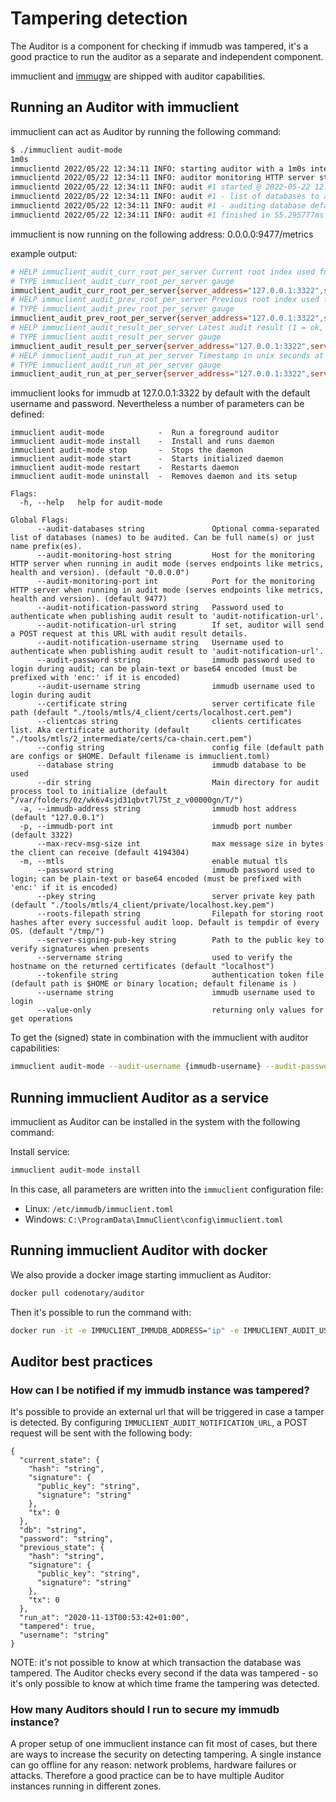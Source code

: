 # Tampering detection

The Auditor is a component for checking if immudb was tampered, it's a good practice to run the auditor as a separate and independent component.

immuclient and [immugw](https://github.com/codenotary/immugw) are shipped with auditor capabilities.

<WrappedSection>

## Running an Auditor with immuclient

immuclient can act as Auditor by running the following command:

```bash
$ ./immuclient audit-mode
1m0s
immuclientd 2022/05/22 12:34:11 INFO: starting auditor with a 1m0s interval ...
immuclientd 2022/05/22 12:34:11 INFO: auditor monitoring HTTP server starting on 0.0.0.0:9477 ...
immuclientd 2022/05/22 12:34:11 INFO: audit #1 started @ 2022-05-22 12:34:11.543823286 +0200 CEST m=+0.153679785
immuclientd 2022/05/22 12:34:11 INFO: audit #1 - list of databases to audit has been (re)loaded - 2 database(s) found: [defaultdb mydatabase]
immuclientd 2022/05/22 12:34:11 INFO: audit #1 - auditing database defaultdb
immuclientd 2022/05/22 12:34:11 INFO: audit #1 finished in 55.295777ms @ 2022-05-22T12:34:11.599119184+02:00
```

immuclient is now running on the following address: 0.0.0.0:9477/metrics

example output:

```bash
# HELP immuclient_audit_curr_root_per_server Current root index used for the latest audit.
# TYPE immuclient_audit_curr_root_per_server gauge
immuclient_audit_curr_root_per_server{server_address="127.0.0.1:3322",server_id="br8eugq036tfln0ct6o0"} 2
# HELP immuclient_audit_prev_root_per_server Previous root index used for the latest audit.
# TYPE immuclient_audit_prev_root_per_server gauge
immuclient_audit_prev_root_per_server{server_address="127.0.0.1:3322",server_id="br8eugq036tfln0ct6o0"} -1
# HELP immuclient_audit_result_per_server Latest audit result (1 = ok, 0 = tampered).
# TYPE immuclient_audit_result_per_server gauge
immuclient_audit_result_per_server{server_address="127.0.0.1:3322",server_id="br8eugq036tfln0ct6o0"} -1
# HELP immuclient_audit_run_at_per_server Timestamp in unix seconds at which latest audit run.
# TYPE immuclient_audit_run_at_per_server gauge
immuclient_audit_run_at_per_server{server_address="127.0.0.1:3322",server_id="br8eugq036tfln0ct6o0"} 1.5907565337454605e+09
```

immuclient looks for immudb at 127.0.0.1:3322 by default with the default username and password. Nevertheless a number of parameters can be defined:

```
immuclient audit-mode            -  Run a foreground auditor
immuclient audit-mode install    -  Install and runs daemon
immuclient audit-mode stop       -  Stops the daemon
immuclient audit-mode start      -  Starts initialized daemon
immuclient audit-mode restart    -  Restarts daemon
immuclient audit-mode uninstall  -  Removes daemon and its setup

Flags:
  -h, --help   help for audit-mode

Global Flags:
      --audit-databases string               Optional comma-separated list of databases (names) to be audited. Can be full name(s) or just name prefix(es).
      --audit-monitoring-host string         Host for the monitoring HTTP server when running in audit mode (serves endpoints like metrics, health and version). (default "0.0.0.0")
      --audit-monitoring-port int            Port for the monitoring HTTP server when running in audit mode (serves endpoints like metrics, health and version). (default 9477)
      --audit-notification-password string   Password used to authenticate when publishing audit result to 'audit-notification-url'.
      --audit-notification-url string        If set, auditor will send a POST request at this URL with audit result details.
      --audit-notification-username string   Username used to authenticate when publishing audit result to 'audit-notification-url'.
      --audit-password string                immudb password used to login during audit; can be plain-text or base64 encoded (must be prefixed with 'enc:' if it is encoded)
      --audit-username string                immudb username used to login during audit
      --certificate string                   server certificate file path (default "./tools/mtls/4_client/certs/localhost.cert.pem")
      --clientcas string                     clients certificates list. Aka certificate authority (default "./tools/mtls/2_intermediate/certs/ca-chain.cert.pem")
      --config string                        config file (default path are configs or $HOME. Default filename is immuclient.toml)
      --database string                      immudb database to be used
      --dir string                           Main directory for audit process tool to initialize (default "/var/folders/0z/wk6v4sjd31qbvt7l75t_z_v00000gn/T/")
  -a, --immudb-address string                immudb host address (default "127.0.0.1")
  -p, --immudb-port int                      immudb port number (default 3322)
      --max-recv-msg-size int                max message size in bytes the client can receive (default 4194304)
  -m, --mtls                                 enable mutual tls
      --password string                      immudb password used to login; can be plain-text or base64 encoded (must be prefixed with 'enc:' if it is encoded)
      --pkey string                          server private key path (default "./tools/mtls/4_client/private/localhost.key.pem")
      --roots-filepath string                Filepath for storing root hashes after every successful audit loop. Default is tempdir of every OS. (default "/tmp/")
      --server-signing-pub-key string        Path to the public key to verify signatures when presents
      --servername string                    used to verify the hostname on the returned certificates (default "localhost")
      --tokenfile string                     authentication token file (default path is $HOME or binary location; default filename is )
      --username string                      immudb username used to login
      --value-only                           returning only values for get operations
```

To get the (signed) state in combination with the immuclient with auditor capabilities:
```bash
immuclient audit-mode --audit-username {immudb-username} --audit-password {immudb-pw} --server-signing-pub-key {state-public-key}
```

</WrappedSection>

<WrappedSection>

## Running immuclient Auditor as a service
immuclient as Auditor can be installed in the system with the following command:

Install service:

```bash
immuclient audit-mode install
```

In this case, all parameters are written into the `immuclient` configuration file:
* Linux: `/etc/immudb/immuclient.toml`
* Windows: `C:\ProgramData\ImmuClient\config\immuclient.toml`

</WrappedSection>

<WrappedSection>

## Running immuclient Auditor with docker
We also provide a docker image starting immuclient as Auditor:

```bash
docker pull codenotary/auditor
```

Then it's possible to run the command with:

```bash
docker run -it -e IMMUCLIENT_IMMUDB_ADDRESS="ip" -e IMMUCLIENT_AUDIT_USERNAME="immudb" -e IMMUCLIENT_AUDIT_PASSWORD="immudb" codenotary/auditor
```

</WrappedSection>

<WrappedSection>

## Auditor best practices

### How can I be notified if my immudb instance was tampered?

It's possible to provide an external url that will be triggered in case a tamper is detected.
By configuring `IMMUCLIENT_AUDIT_NOTIFICATION_URL`, a POST request will be sent with the following body:

```
{
  "current_state": {
    "hash": "string",
    "signature": {
      "public_key": "string",
      "signature": "string"
    },
    "tx": 0
  },
  "db": "string",
  "password": "string",
  "previous_state": {
    "hash": "string",
    "signature": {
      "public_key": "string",
      "signature": "string"
    },
    "tx": 0
  },
  "run_at": "2020-11-13T00:53:42+01:00",
  "tampered": true,
  "username": "string"
}
```

NOTE: it's not possible to know at which transaction the database was tampered. The Auditor checks every second if the data was tampered - so it's only possible to know at which time frame the tampering was detected.

### How many Auditors should I run to secure my immudb instance?

A proper setup of one immuclient instance can fit most of cases, but there are ways to increase the security on detecting tampering. A single instance can go offline for any reason: network problems, hardware failures or attacks. Therefore a good practice can be to have multiple Auditor instances running in different zones.

</WrappedSection>